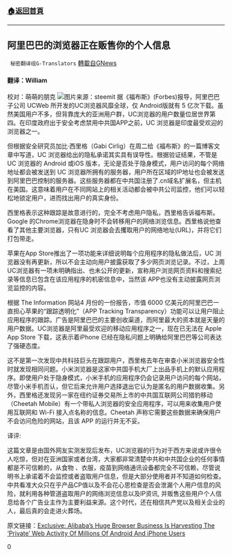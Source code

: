 ###  [:house:返回首頁](https://github.com/ourhimalayas/txt)
---

## 阿里巴巴的浏览器正在贩售你的个人信息
` 秘密翻译组G-Translators` [轉載自GNews](https://gnews.org/zh-hans/1300857/)

#### 翻译：William
校对：萌萌的朋克
![]()![](https://gnews-media-offload.s3.amazonaws.com/wp-content/uploads/2021/06/05143151/%E6%B2%B9%E8%85%BB.jpg)图片来源：steemit
据《福布斯》(Forbes)报导，阿里巴巴子公司 UCWeb 所开发的UC浏览器风靡全球，仅 Android版就有 5 亿次下载。虽然美国用户不多，但背靠庞大的亚洲用户群，UC浏览器的用户数量位居世界第四。在印度政府出于安全考虑禁用中共国APP之前，UC 浏览器是印度最受欢迎的浏览器之一。

但根据安全研究员加比·西里格（Gabi Cirlig）在周二给《福布斯》的一篇博客文章中写道，UC 浏览器给出的隐私承诺其实具有误导性。根据验证结果，不管是UC 浏览器的 Android 或iOS 版本，无论是否处于隐身模式，用户访问的每个网络地址都会被发送到 UC 浏览器所拥有的服务器，用户所在区域的IP地址也会被发送到阿里巴巴控制的服务器。这些服务器都在中共国注册了.cn域名扩展名，但主机在美国。这意味着用户在不同网站上的相关活动都会被中共公司监控，他们可以轻松地锁定用户，进而找出用户的真实身份。

西里格表示这种跟踪是故意进行的，完全不考虑用户隐私，西里格告诉福布斯。Google 的Chrome浏览器在隐身时不会转移用户的网络浏览信息。西里格说他查看了其他主要浏览器，只有UC 浏览器会去攫取用户的网络地址(URL)，并将它们打包带走。

苹果在App Store推出了一项功能来详细说明每个应用程序的隐私做法后，UC 浏览器没有再更新，所以不会主动向用户披露获取了多少网页浏览记录。不过，上周UC浏览器有一项未明确指出、也未公开的更新，宣称用户浏览网页资料和搜索纪录等信息已包含在该应用程序的机密信息中，当然该 APP也没有主动披露网页浏览监控的内容。

根据 The Information 网站4 月份的一份报告，市值 6000 亿美元的阿里巴巴一直担心苹果的“跟踪透明化”（APP Tracking Transparency）功能可以让用户阻止应用程序的跟踪。广告是阿里巴巴的主要创收渠道，而阿里最大的资本就是天量的用户数据。UC浏览器是阿里最受欢迎的移动应用程序之一，现在已无法在 Apple App Store 下载，这表示着iPhone 已经在隐私问题上明确给阿里巴巴等公司表达了强硬态度。

这不是第一次发现中共科技巨头在跟踪用户，西里格去年在审查小米浏览器安全性时就发现相同问题。小米浏览器是这家中共国手机大厂上出品手机上的默认应用程序。即使用户处于隐身模式，小米手机的应用程序仍会记录用户访问的每个网站，尽管小米手机否认，但它后来允许用户选择退出它认为是匿名的用户数据收集。另外，西里格还发现另一家在纽约证券交易所上市的中共国互联网公司猎豹移动（Cheetah Mobile）有一个带私人浏览器的安全应用程序，可以用来收集用户使用互联网和 Wi-Fi 接入点名称的信息。Cheetah 声称它需要这些数据来确保用户不会访问危险的网站，且该 APP 的运行并无不妥。

译评:

这篇文章是由国外网友实测发现后发布，UC浏览器的行为对于西方来说或许很令人吃惊，但对在亚洲国家或者台湾，大家都非常清楚中共和中共国企业的任何事情都是不可信赖的，从食物 、衣服，疫苗到网络通讯设备都完全不可信赖，尽管说明书上承诺着不会监控或者盗取用户信息，但是大部分使用者并不知道如何检查。中共看准大众只在乎产品CP值以及不会花心思检查是否会泄漏个人用户信息的风险，就利用各种管道盗取用户的网络浏览信息以及IP资讯, 并贩售这些用户个人信息给各个广告业主作为主要利益来源。这个时代，还在相信共产党以及相关企业的人，最后真的会走进火葬场。

原文链接：[Exclusive: Alibaba’s Huge Browser Business Is Harvesting The ‘Private’ Web Activity Of Millions Of Android And iPhone Users](https://www.forbes.com/sites/thomasbrewster/2021/06/01/exclusive-alibabas-huge-browser-business-is-recording-millions-of-android-and-iphone-users-private-web-habits/)

0
